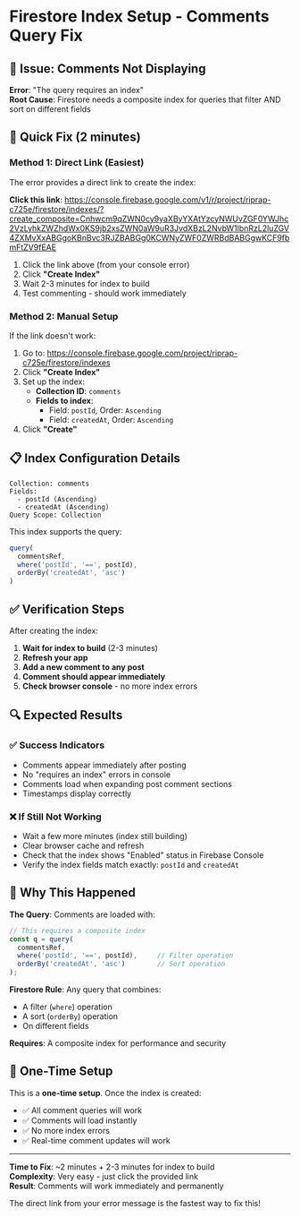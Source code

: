 # Firestore Index Setup - Comments Query Fix

## 🚨 Issue: Comments Not Displaying

**Error**: "The query requires an index"  
**Root Cause**: Firestore needs a composite index for queries that filter AND sort on different fields

## 🔧 Quick Fix (2 minutes)

### Method 1: Direct Link (Easiest)
The error provides a direct link to create the index:

**Click this link**: https://console.firebase.google.com/v1/r/project/riprap-c725e/firestore/indexes/?create_composite=Cnhwcm9qZWN0cy9yaXByYXAtYzcyNWUvZGF0YWJhc2VzLyhkZWZhdWx0KS9jb2xsZWN0aW9uR3JvdXBzL2NvbW1lbnRzL2luZGV4ZXMvXxABGgoKBnBvc3RJZBABGg0KCWNyZWF0ZWRBdBABGgwKCF9fbmFtZV9fEAE

1. Click the link above (from your console error)
2. Click **"Create Index"**
3. Wait 2-3 minutes for index to build
4. Test commenting - should work immediately

### Method 2: Manual Setup
If the link doesn't work:

1. Go to: https://console.firebase.google.com/project/riprap-c725e/firestore/indexes
2. Click **"Create Index"**
3. Set up the index:
   - **Collection ID**: `comments`
   - **Fields to index**:
     - Field: `postId`, Order: `Ascending`
     - Field: `createdAt`, Order: `Ascending`
4. Click **"Create"**

## 📋 Index Configuration Details

```
Collection: comments
Fields:
  - postId (Ascending)
  - createdAt (Ascending)
Query Scope: Collection
```

This index supports the query:
```javascript
query(
  commentsRef, 
  where('postId', '==', postId), 
  orderBy('createdAt', 'asc')
)
```

## ✅ Verification Steps

After creating the index:

1. **Wait for index to build** (2-3 minutes)
2. **Refresh your app**
3. **Add a new comment to any post**
4. **Comment should appear immediately**
5. **Check browser console** - no more index errors

## 🔍 Expected Results

### ✅ Success Indicators
- Comments appear immediately after posting
- No "requires an index" errors in console
- Comments load when expanding post comment sections
- Timestamps display correctly

### ❌ If Still Not Working
- Wait a few more minutes (index still building)
- Clear browser cache and refresh
- Check that the index shows "Enabled" status in Firebase Console
- Verify the index fields match exactly: `postId` and `createdAt`

## 🎯 Why This Happened

**The Query**: Comments are loaded with:
```javascript
// This requires a composite index
const q = query(
  commentsRef, 
  where('postId', '==', postId),     // Filter operation
  orderBy('createdAt', 'asc')        // Sort operation
);
```

**Firestore Rule**: Any query that combines:
- A filter (`where`) operation 
- A sort (`orderBy`) operation
- On different fields

**Requires**: A composite index for performance and security

## 🚀 One-Time Setup

This is a **one-time setup**. Once the index is created:
- ✅ All comment queries will work
- ✅ Comments will load instantly
- ✅ No more index errors
- ✅ Real-time comment updates will work

---

**Time to Fix**: ~2 minutes + 2-3 minutes for index to build  
**Complexity**: Very easy - just click the provided link  
**Result**: Comments will work immediately and permanently  

The direct link from your error message is the fastest way to fix this!